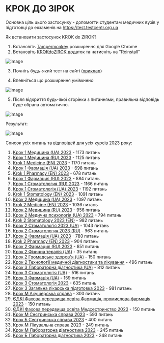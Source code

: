 # КРОК ДО ЗІРОК

Основна ціль цього застосунку - допомогти студентам медичних вузів у підготовці до екзаменів на  https://test.testcentr.org.ua

Як встановити застосунок KROK do ZIROK?
1. Встановіть [Tampermonkey](https://chrome.google.com/webstore/detail/tampermonkey/dhdgffkkebhmkfjojejmpbldmpobfkfo) розширення для Google Chrome
2. Встановіть [KROKdoZIROK](https://github.com/kpobb1989/KROK/raw/master/KROKdoZIROK.user.js) додаток та натисніть на "Reinstall"
   
![image](https://github.com/kpobb1989/KROK/assets/37598255/6a578f3c-9be4-45ce-85fb-17990ee62a17)

3. Почніть будь-який тест на сайті ([приклад](https://test.testcentr.org.ua/mod/quiz/attempt.php?attempt=204554&cmid=4))

4. Впевніться що розширення умівкнено

![image](https://github.com/kpobb1989/KROK/assets/37598255/87ed46bb-c17d-4e52-8920-9ad6b0e15808)

5.  Після відкриття будь-якої сторінки з питаннями, правильна відповідь буде обрана автоматично.

![image](https://github.com/kpobb1989/KROK/assets/37598255/76c4ec48-9ea6-49e0-8ff4-eb8c6fe2da7c)

Результат:

![image](https://github.com/kpobb1989/KROK/assets/37598255/893ab6ae-937c-45f4-92e9-196dd934bbb1)

Список усіх питань та відповідей для усіх курсів 2023 року:

1) [Крок 1 Медицина (UA) 2023](https://raw.githubusercontent.com/kpobb1989/KROK/master/2023/4.json) - 1173 питань
2) [Крок 1 Медицина (RU) 2023](https://raw.githubusercontent.com/kpobb1989/KROK/master/2023/6.json) - 1125 питань
3) [Krok 1 Medicine (EN) 2023](https://raw.githubusercontent.com/kpobb1989/KROK/master/2023/7.json) - 1170 питань
4) [Крок 1 Фармація (UA) 2023](https://raw.githubusercontent.com/kpobb1989/KROK/master/2023/24.json) - 698 питань
5) [Krok 1 Pharmacy (EN) 2023](https://raw.githubusercontent.com/kpobb1989/KROK/master/2023/25.json) - 678 питань
6) [Крок 1 Фармация (RU) 2023](https://raw.githubusercontent.com/kpobb1989/KROK/master/2023/27.json) - 884 питань
7) [Крок 1 Стоматология (RU) 2023](https://raw.githubusercontent.com/kpobb1989/KROK/master/2023/30.json) - 1166 питань
8) [Крок 1 Стоматологія (UA) 2023](https://raw.githubusercontent.com/kpobb1989/KROK/master/2023/32.json) - 1192 питань
9) [Krok 1 Stomatology (EN) 2023](https://raw.githubusercontent.com/kpobb1989/KROK/master/2023/33.json) - 1091 питань
10) [Крок 2 Медицина (UA) 2023](https://raw.githubusercontent.com/kpobb1989/KROK/master/2023/8.json) - 1097 питань
11) [Krok 2 Medicine (EN) 2023](https://raw.githubusercontent.com/kpobb1989/KROK/master/2023/9.json) - 1036 питань
12) [Крок 2 Медицина (RU) 2023](https://raw.githubusercontent.com/kpobb1989/KROK/master/2023/10.json) - 956 питань
13) [Крок 2 Медична психологія (UA) 2023](https://raw.githubusercontent.com/kpobb1989/KROK/master/2023/12.json) - 794 питань
14) [Krok 2 Stomatology 2023 (EN)](https://raw.githubusercontent.com/kpobb1989/KROK/master/2023/13.json) - 982 питань
15) [Крок 2 Стоматологія 2023 (UA)](https://raw.githubusercontent.com/kpobb1989/KROK/master/2023/14.json) - 1043 питань
16) [Крок 2 Стоматология 2023 (RU)](https://raw.githubusercontent.com/kpobb1989/KROK/master/2023/16.json) - 963 питань
17) [Крок 2 Фармація (UA) 2023](https://raw.githubusercontent.com/kpobb1989/KROK/master/2023/17.json) - 780 питань
18) [Krok 2 Pharmacy (EN) 2023](https://raw.githubusercontent.com/kpobb1989/KROK/master/2023/18.json) - 904 питань
19) [Крок 2 Фармация (RU) 2023](https://raw.githubusercontent.com/kpobb1989/KROK/master/2023/20.json) - 851 питань
20) [Крок 2 Фізична терапія (UA)](https://raw.githubusercontent.com/kpobb1989/KROK/master/2023/21.json) - 35 питань
21) [Крок 2 Громадське здоров'я (UA)](https://raw.githubusercontent.com/kpobb1989/KROK/master/2023/22.json) - 150 питань
22) [Крок 2 Технології медичної діагностики та лікування](https://raw.githubusercontent.com/kpobb1989/KROK/master/2023/23.json) - 496 питань
23) [Крок 3 Лабораторна діагностика (UA)](https://raw.githubusercontent.com/kpobb1989/KROK/master/2023/34.json) - 812 питань
24) [Крок 3 Стоматологія (UA)](https://raw.githubusercontent.com/kpobb1989/KROK/master/2023/35.json) - 516 питань
25) [Крок 3 Фармація (UA)](https://raw.githubusercontent.com/kpobb1989/KROK/master/2023/36.json) - 159 питань
26) [Крок 3 Стоматологія 2023](https://raw.githubusercontent.com/kpobb1989/KROK/master/2023/37.json) - 635 питань
27) [Крок 3 Загальна лікарська підготовка 2023](https://raw.githubusercontent.com/kpobb1989/KROK/master/2023/38.json) - 981 питань
28) [Крок М Акушерська справа](https://raw.githubusercontent.com/kpobb1989/KROK/master/2023/39.json) - 300 питань
29) [ЄДКІ Фахова передвища освіта Фармація, промислова фармація 2023](https://raw.githubusercontent.com/kpobb1989/KROK/master/2023/49.json) - 150 питань
30) [ЄДКІ Фахова передвища освіта Медсестринство 2023](https://raw.githubusercontent.com/kpobb1989/KROK/master/2023/50.json) - 150 питань
31) [Крок М Сестринська справа 2023](https://raw.githubusercontent.com/kpobb1989/KROK/master/2023/53.json) - 593 питань
32) [Крок Б Сестринська справа 2023](https://raw.githubusercontent.com/kpobb1989/KROK/master/2023/54.json) - 400 питань
33) [Крок М Лікувальна справа 2023](https://raw.githubusercontent.com/kpobb1989/KROK/master/2023/55.json) - 249 питань
34) [Крок М Лабораторна діагностика 2023](https://raw.githubusercontent.com/kpobb1989/KROK/master/2023/56.json) - 245 питань
35) [Крок Б Лабораторна діагностика 2023](https://raw.githubusercontent.com/kpobb1989/KROK/master/2023/57.json) - 248 питань

